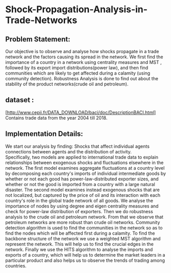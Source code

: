 # Shock-Propagation-Analysis-in-Trade-Networks

## Problem Statement:
Our objective is to observe and analyse how shocks propagate in a trade network and the factors causing its spread in the network. We first find the importance of a country in a network using centrality measures and MST , followed by its export import distributions(power law), and then find communities which are likely to get affected during a calamity (using community detection). Robustness Analysis is done to find out about the stability of the product  networks(crude oil and petroleum). 

## dataset :
[http://www.cepii.fr/DATA_DOWNLOAD/baci/doc/DescriptionBACI.html]
Contains trade data from the year 2004 till 2018.

## Implementation Details:
We start our analysis by finding:
Shocks that affect individual agents
connections between agents
and the distribution of activity.  		
Specifically, two models are applied to international trade data to explain relationships between exogenous shocks and fluctuations elsewhere in the network.
The first model examines aggregate fluctuations at a country level by decomposing each country's imports of individual intermediate goods by whether or not each good has power-law-distributed exporter sizes, and whether or not the good is imported from a country with a large natural disaster. 
The second model examines instead exogenous shocks that are not localized, but captured by the price of oil and its interaction with each country's role in the global trade network of all goods. 
We analyse the importance of nodes by using degree and eigen centrality measures and  check for power-law distribution of exporters.
Then we do robustness analysis to the crude oil and petroleum network. From that we observe that petroleum networks are more robust than crude oil networks. 
Community detection algorithm is used to find the communities in the network so as to find the nodes which will be affected first during a calamity.
To find the backbone structure of the network we use a weighted MST algorithm and represent the network. This will help us to find the crucial edges in the network.
Finally we use the HITS algorithm to analyse the imports and exports of a country, which will help us to determine the market leaders in a particular product and also helps us to observe the trends of trading among countries.


